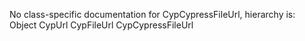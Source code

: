 No class-specific documentation for CypCypressFileUrl, hierarchy is: 
Object
  CypUrl
    CypFileUrl
      CypCypressFileUrl
